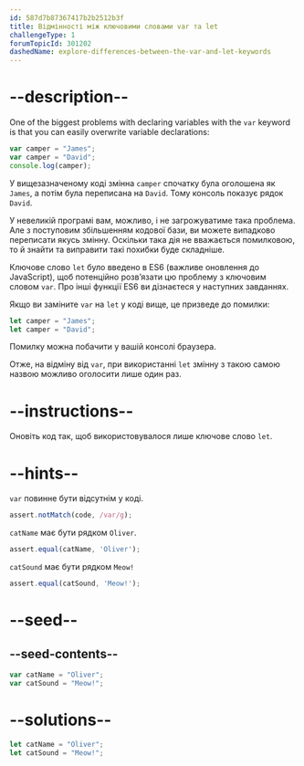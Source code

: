 ```yaml
---
id: 587d7b87367417b2b2512b3f
title: Відмінності між ключовими словами var та let
challengeType: 1
forumTopicId: 301202
dashedName: explore-differences-between-the-var-and-let-keywords
---
```


# --description--

One of the biggest problems with declaring variables with the `var` keyword is that you can easily overwrite variable declarations:

```js
var camper = "James";
var camper = "David";
console.log(camper);
```

У вищезазначеному коді змінна `camper` спочатку була оголошена як `James`, а потім була переписана на `David`. Тому консоль показує рядок `David`.

У невеликій програмі вам, можливо, і не загрожуватиме така проблема. Але з поступовим збільшенням кодової бази, ви можете випадково переписати якусь змінну. Оскільки така дія не вважається помилковою, то й знайти та виправити такі похибки буде складніше.

Ключове слово `let` було введено в ES6 (важливе оновлення до JavaScript), щоб потенційно розв’язати цю проблему з ключовим словом `var`. Про інші функції ES6 ви дізнаєтеся у наступних завданнях.

Якщо ви заміните `var` на `let` у коді вище, це призведе до помилки:

```js
let camper = "James";
let camper = "David";
```

Помилку можна побачити у вашій консолі браузера.

Отже, на відміну від `var`, при використанні `let` змінну з такою самою назвою можливо оголосити лише один раз.

# --instructions--

Оновіть код так, щоб використовувалося лише ключове слово `let`.

# --hints--

`var` повинне бути відсутнім у коді.

```js
assert.notMatch(code, /var/g);
```

`catName` має бути рядком `Oliver`.

```js
assert.equal(catName, 'Oliver');
```

`catSound` має бути рядком `Meow!`

```js
assert.equal(catSound, 'Meow!');
```

# --seed--

## --seed-contents--

```js
var catName = "Oliver";
var catSound = "Meow!";
```

# --solutions--

```js
let catName = "Oliver";
let catSound = "Meow!";
```
